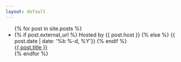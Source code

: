 ```yaml
---
layout: default
---
```


<ul class="bloglist">
{% for post in site.posts %}
  <li>
      {% if post.external_url %}
      Hosted by <span class="bloglist__host">{{ post.host }}</span>
      {% else %}
      <time class="bloglist__time" datetime="{{ post.date | date_to_xmlschema }}">{{ post.date | date: '%b %-d, %Y'}}</time>
      {% endif %}
    <br /><a
      class="bloglist__link"
      href="{% if post.external_url %}{{ post.external_url }}{% else %}{{ post.url }}{% endif %}">
      {{ post.title }}
    </a>
  </li>
{% endfor %}
</ul>
